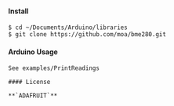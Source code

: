 #### Install
```Shell
$ cd ~/Documents/Arduino/libraries
$ git clone https://github.com/moa/bme280.git

```
#### Arduino Usage

```
See examples/PrintReadings

#### License

**`ADAFRUIT`**